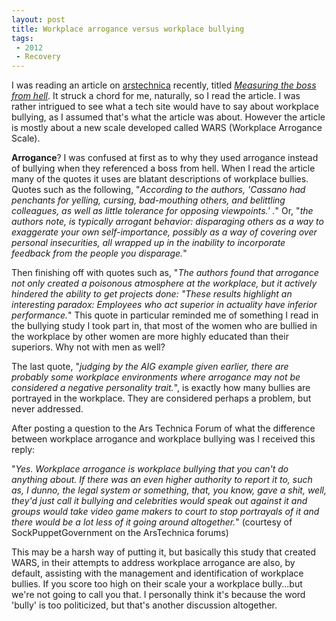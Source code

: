 ```yaml
---
layout: post
title: Workplace arrogance versus workplace bullying  
tags: 
 - 2012
 - Recovery
---
```


I was reading an article on [arstechnica](http://arstechnica.com/) recently, titled *[Measuring the boss from hell](http://arstechnica.com/science/2012/07/measuring-the-boss-from-hell/?comments=1&post=23104152#comment-23104152)*.  It struck a chord for me, naturally, so I read the article.  I was rather intrigued to see what a tech site would have to say about workplace bullying, as I assumed that's what the article was about.  However the article is mostly about a new scale developed called WARS (Workplace Arrogance Scale).  

**Arrogance**?  I was confused at first as to why they used arrogance instead of bullying when they referenced a boss from hell.  When I read the article many of the quotes it uses are blatant descriptions of workplace bullies.  Quotes such as the following, "*According to the authors, 'Cassano had penchants for yelling, cursing, bad-mouthing others, and belittling colleagues, as well as little tolerance for opposing viewpoints.' .*" Or, "*the authors note, is typically arrogant behavior: disparaging others as a way to exaggerate your own self-importance, possibly as a way of covering over personal insecurities, all wrapped up in the inability to incorporate feedback from the people you disparage.*"  

Then finishing off with quotes such as, "*The authors found that arrogance not only created a poisonous atmosphere at the workplace, but it actively hindered the ability to get projects done: "These results highlight an interesting paradox: Employees who act superior in actuality have inferior performance.*"  This quote in particular reminded me of something I read in the bullying study I took part in, that most of the women who are bullied in the workplace by other women are more highly educated than their superiors.  Why not with men as well?  

The last quote, "*judging by the AIG example given earlier, there are probably some workplace environments where arrogance may not be considered a negative personality trait.*", is exactly how many bullies are portrayed in the workplace.  They are considered perhaps a problem, but never addressed.  

After posting a question to the Ars Technica Forum of what the difference between workplace arrogance and workplace bullying was I received this reply:

"*Yes. Workplace arrogance is workplace bullying that you can't do anything about. If there was an even higher authority to report it to, such as, I dunno, the legal system or something, that, you know, gave a shit, well, they'd just call it bullying and celebrities would speak out against it and groups would take video game makers to court to stop portrayals of it and there would be a lot less of it going around altogether.*" (courtesy of SockPuppetGovernment on the ArsTechnica forums)

This may be a harsh way of putting it, but basically this study that created WARS, in their attempts to address workplace arrogance are also, by default, assisting with the management and identification of workplace bullies.  If you score too high on their scale your a workplace bully...but we're not going to call you that.  I personally think it's because the word 'bully' is too politicized, but that's another discussion altogether.   